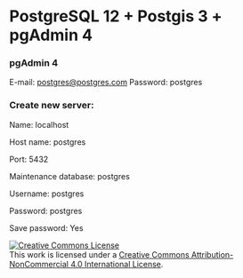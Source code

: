 # PostgreSQL 12 + Postgis 3 + pgAdmin 4

### pgAdmin 4

E-mail: postgres@postgres.com
Password: postgres

### Create new server:
Name: localhost

Host name: postgres

Port: 5432

Maintenance database: postgres

Username: postgres

Password: postgres

Save password: Yes

<a rel="license" href="http://creativecommons.org/licenses/by-nc/4.0/">
    <img alt="Creative Commons License" style="border-width:0" src="https://i.creativecommons.org/l/by-nc/4.0/88x31.png" />
</a>
<br />
This work is licensed under a <a rel="license" href="http://creativecommons.org/licenses/by-nc/4.0/">Creative Commons Attribution-NonCommercial 4.0 International License</a>.
